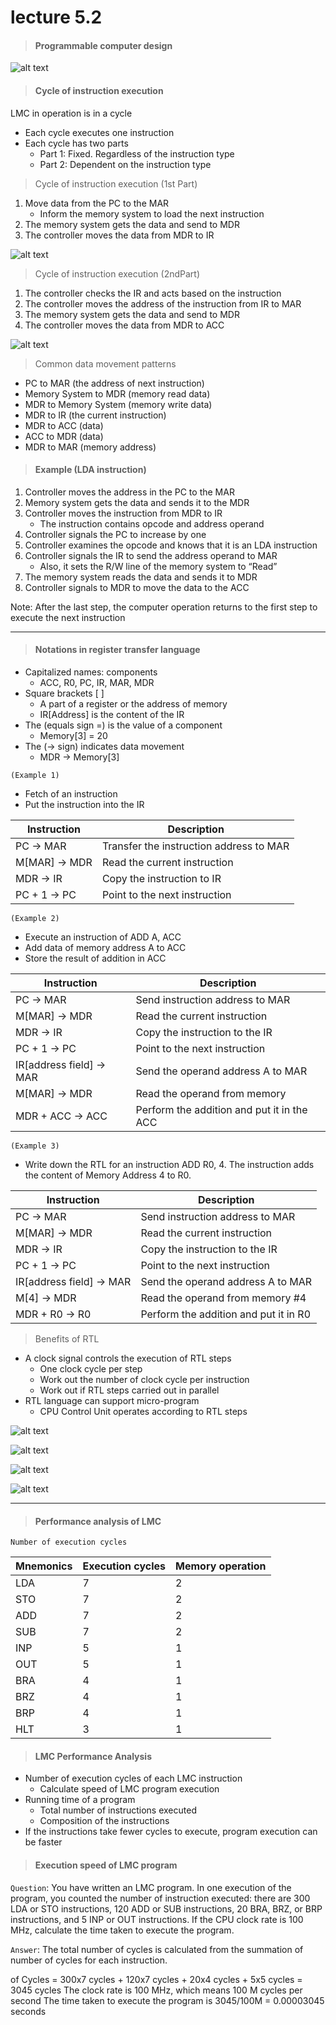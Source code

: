 # lecture 5.2

>#### Programmable computer design

![alt text](image.png)

> #### Cycle of instruction execution

LMC in operation is in a cycle
 * Each cycle executes one instruction
 * Each cycle has two parts
    * Part 1: Fixed. Regardless of the instruction type
    * Part 2: Dependent on the instruction type

>Cycle of instruction execution (1st Part)

1. Move data from the PC to the MAR
    * Inform the memory system to load the next instruction
 2. The memory system gets the data and send to MDR
 3. The controller moves the data from MDR to IR

![alt text](image-1.png)

>  Cycle of instruction execution (2ndPart)

1. The controller checks the IR and acts based on the instruction
 2. The controller moves the address of the instruction from IR to MAR
 3. The memory system gets the data and send to MDR
 4. The controller moves the data from MDR to ACC

![alt text](image-2.png)

>Common data movement patterns

* PC to MAR (the address of next instruction)
* Memory System to MDR (memory read data)
* MDR to Memory System (memory write data)
* MDR to IR (the current instruction)
* MDR to ACC (data)
* ACC to MDR (data)
* MDR to MAR (memory address)

> #### Example (LDA instruction)

1. Controller moves the address in the PC to the MAR
 2. Memory system gets the data and sends it to the MDR
 3. Controller moves the instruction from MDR to IR
    * The instruction contains opcode and address operand
 4. Controller signals the PC to increase by one
5. Controller examines the opcode and knows that it is an LDA instruction
 6. Controller signals the IR to send the address operand to MAR
    * Also, it sets the R/W line of the memory system to “Read”
 7. The memory system reads the data and sends it to MDR
 8. Controller signals to MDR to move the data to the ACC

 Note: After the last step, the computer operation returns to the first step to execute the next instruction

---

>#### Notations in register transfer language

 * Capitalized names: components
    * ACC, R0, PC, IR, MAR, MDR
 * Square brackets [ ]
    * A part of a register or the address of memory
    * IR[Address] is the content of the IR
 * The (equals sign =) is the value of a component 
    * Memory[3] = 20
 * The (-> sign) indicates data movement
    * MDR -> Memory[3]  


`(Example 1)`
* Fetch of an instruction
* Put the instruction into the IR

| Instruction      | Description                                 |
|------------------|---------------------------------------------|
| PC -> MAR        | Transfer the instruction address to MAR     |
| M[MAR] -> MDR    | Read the current instruction                |
| MDR -> IR        | Copy the instruction to IR                  |
| PC + 1 -> PC     | Point to the next instruction               |


`(Example 2)`
 * Execute an instruction of ADD A, ACC
 * Add data of memory address A to ACC
 * Store the result of addition in ACC

| Instruction                | Description                                    |
|----------------------------|------------------------------------------------|
| PC -> MAR                  | Send instruction address to MAR                |
| M[MAR] -> MDR              | Read the current instruction                   |
| MDR -> IR                  | Copy the instruction to the IR                 |
| PC + 1 -> PC               | Point to the next instruction                  |
| IR[address field] -> MAR   | Send the operand address A to MAR              |
| M[MAR] -> MDR              | Read the operand from memory                   |
| MDR + ACC -> ACC           | Perform the addition and put it in the ACC     |


`(Example 3)`
* Write down the RTL for an instruction ADD R0, 4. The instruction adds the 
content of Memory Address 4 to R0.

| Instruction             | Description                                     |
|-------------------------|-------------------------------------------------|
| PC -> MAR               | Send instruction address to MAR                 |
| M[MAR] -> MDR           | Read the current instruction                    |
| MDR -> IR               | Copy the instruction to the IR                  |
| PC + 1 -> PC            | Point to the next instruction                   |
| IR[address field] -> MAR| Send the operand address A to MAR               |
| M[4] -> MDR             | Read the operand from memory #4                 |
| MDR + R0 -> R0          | Perform the addition and put it in R0           |


>Benefits of RTL

 * A clock signal controls the execution of RTL steps
    * One clock cycle per step
    * Work out the number of clock cycle per instruction
    * Work out if RTL steps carried out in parallel
 * RTL language can support micro-program
    * CPU Control Unit operates according to RTL steps

![alt text](image-5.png)   

![alt text](image-3.png)

![alt text](image-6.png)

![alt text](image-4.png)

---

>#### Performance analysis of LMC

`Number of execution cycles`

| Mnemonics | Execution cycles | Memory operation |
|-----------|------------------|------------------|
| LDA       | 7                | 2                |
| STO       | 7                | 2                |
| ADD       | 7                | 2                |
| SUB       | 7                | 2                |
| INP       | 5                | 1                |
| OUT       | 5                | 1                |
| BRA       | 4                | 1                |
| BRZ       | 4                | 1                |
| BRP       | 4                | 1                |
| HLT       | 3                | 1                |



>#### LMC Performance Analysis

 * Number of execution cycles of each LMC instruction
    * Calculate speed of LMC program execution
 * Running time of a program
    * Total number of instructions executed
    * Composition of the instructions
 * If the instructions take fewer cycles to execute, program execution can be 
faster


>#### Execution speed of LMC program

`Question`: You have written an LMC program. In one execution of the program, 
you counted the number of instruction executed: there are 300 LDA or STO 
instructions, 120 ADD or SUB instructions, 20 BRA, BRZ, or BRP instructions, and 
5 INP or OUT instructions. If the CPU clock rate is 100 MHz, calculate the time 
taken to execute the program.  

`Answer`: The total number of cycles is calculated from the summation of number 
of cycles for each instruction.

of Cycles = 300x7 cycles + 120x7 cycles + 20x4 cycles + 5x5 cycles 
= 3045 cycles
 The clock rate is 100 MHz, which means 100 M cycles per second
 The time taken to execute the program is 3045/100M = 0.00003045 seconds

